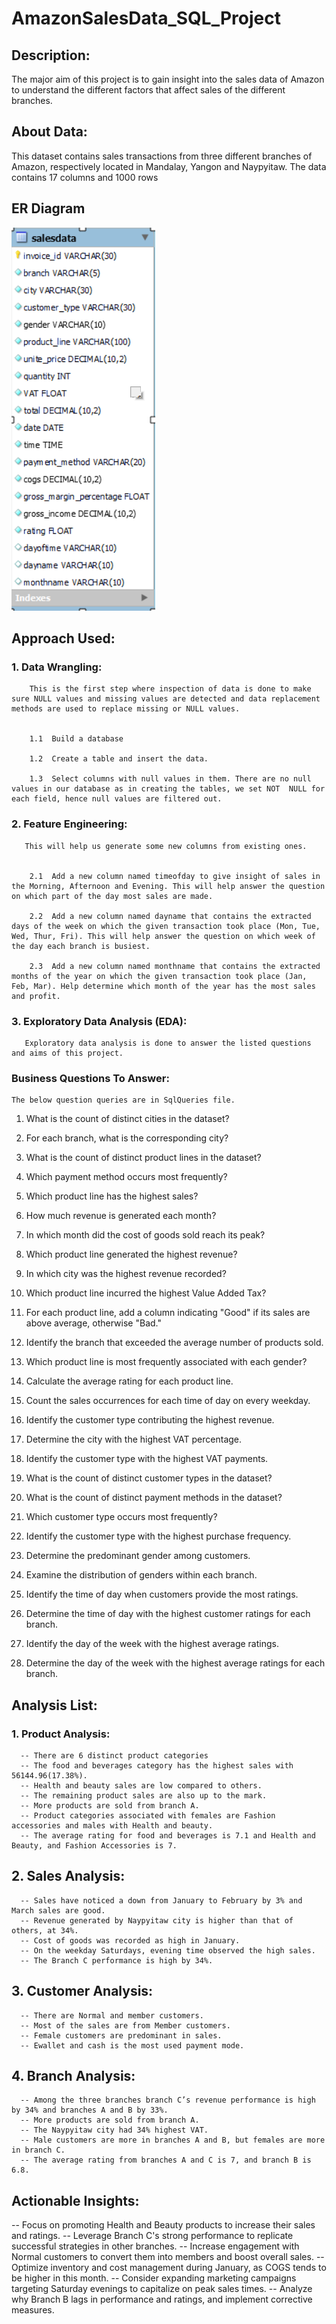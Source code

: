 # AmazonSalesData_SQL_Project
## Description:
   The major aim of this project is to gain insight into the sales data of Amazon to understand the different factors that affect sales of the different branches.
## About Data:
   This dataset contains sales transactions from three different branches of Amazon, respectively located in Mandalay, Yangon and Naypyitaw. The data contains 17 columns and 1000 rows
## ER Diagram
 ![](https://github.com/BhavanaBalasa/AmazonSalesData_SQL_Project/blob/main/AmazonSalesTable.png)

## Approach Used:
 ### 1. Data Wrangling: 
        This is the first step where inspection of data is done to make sure NULL values and missing values are detected and data replacement methods are used to replace missing or NULL values.


        1.1  Build a database

        1.2  Create a table and insert the data.

        1.3  Select columns with null values in them. There are no null values in our database as in creating the tables, we set NOT  NULL for each field, hence null values are filtered out.


### 2. Feature Engineering: 
       This will help us generate some new columns from existing ones.


        2.1  Add a new column named timeofday to give insight of sales in the Morning, Afternoon and Evening. This will help answer the question on which part of the day most sales are made.

        2.2  Add a new column named dayname that contains the extracted days of the week on which the given transaction took place (Mon, Tue, Wed, Thur, Fri). This will help answer the question on which week of the day each branch is busiest.

        2.3  Add a new column named monthname that contains the extracted months of the year on which the given transaction took place (Jan, Feb, Mar). Help determine which month of the year has the most sales and profit.

### 3. Exploratory Data Analysis (EDA): 
       Exploratory data analysis is done to answer the listed questions and aims of this project.
### Business Questions To Answer:
    The below question queries are in SqlQueries file.
1. What is the count of distinct cities in the dataset?

2. For each branch, what is the corresponding city?

3. What is the count of distinct product lines in the dataset?

4. Which payment method occurs most frequently?

5. Which product line has the highest sales?

6. How much revenue is generated each month?

7. In which month did the cost of goods sold reach its peak?

8. Which product line generated the highest revenue?

9. In which city was the highest revenue recorded?

10. Which product line incurred the highest Value Added Tax?

11. For each product line, add a column indicating "Good" if its sales are above average, otherwise "Bad."

12. Identify the branch that exceeded the average number of products sold.

13. Which product line is most frequently associated with each gender?

14. Calculate the average rating for each product line.

15. Count the sales occurrences for each time of day on every weekday.

16. Identify the customer type contributing the highest revenue.

17. Determine the city with the highest VAT percentage.

18. Identify the customer type with the highest VAT payments.

19. What is the count of distinct customer types in the dataset?

20. What is the count of distinct payment methods in the dataset?

21. Which customer type occurs most frequently?

22. Identify the customer type with the highest purchase frequency.

23. Determine the predominant gender among customers.

24. Examine the distribution of genders within each branch.

25. Identify the time of day when customers provide the most ratings.

26. Determine the time of day with the highest customer ratings for each branch.

27. Identify the day of the week with the highest average ratings.

28. Determine the day of the week with the highest average ratings for each branch.
    

## Analysis List:
### 1. Product Analysis:
      -- There are 6 distinct product categories
      -- The food and beverages category has the highest sales with 56144.96(17.38%).
      -- Health and beauty sales are low compared to others.
      -- The remaining product sales are also up to the mark.
      -- More products are sold from branch A.
      -- Product categories associated with females are Fashion accessories and males with Health and beauty.
      -- The average rating for food and beverages is 7.1 and Health and Beauty, and Fashion Accessories is 7.

## 2. Sales Analysis:
      -- Sales have noticed a down from January to February by 3% and  March sales are good.
      -- Revenue generated by Naypyitaw city is higher than that of others, at 34%.
      -- Cost of goods was recorded as high in January.
      -- On the weekday Saturdays, evening time observed the high sales.
      -- The Branch C performance is high by 34%.
## 3. Customer Analysis:
      -- There are Normal and member customers.
      -- Most of the sales are from Member customers.
      -- Female customers are predominant in sales.
      -- Ewallet and cash is the most used payment mode.
## 4. Branch Analysis:
      -- Among the three branches branch C’s revenue performance is high by 34% and branches A and B by 33%.
      -- More products are sold from branch A.
      -- The Naypyitaw city had 34% highest VAT.
      -- Male customers are more in branches A and B, but females are more in branch C.
      -- The average rating from branches A and C is 7, and branch B is 6.8.

      
## Actionable Insights:
   -- Focus on promoting Health and Beauty products to increase their sales and ratings.
   -- Leverage Branch C's strong performance to replicate successful strategies in other branches.
   -- Increase engagement with Normal customers to convert them into members and boost overall sales.
   -- Optimize inventory and cost management during January, as COGS tends to be higher in this month.
   -- Consider expanding marketing campaigns targeting Saturday evenings to capitalize on peak sales times.
   -- Analyze why Branch B lags in performance and ratings, and implement corrective measures. 











       
